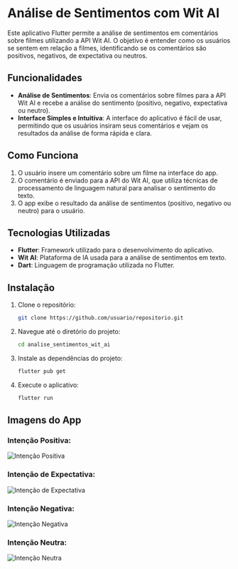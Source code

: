 # Análise de Sentimentos com Wit AI

Este aplicativo Flutter permite a análise de sentimentos em comentários sobre filmes utilizando a API Wit AI. O objetivo é entender como os usuários se sentem em relação a filmes, identificando se os comentários são positivos, negativos, de expectativa ou neutros.

## Funcionalidades

- **Análise de Sentimentos**: Envia os comentários sobre filmes para a API Wit AI e recebe a análise do sentimento (positivo, negativo, expectativa ou neutro).
- **Interface Simples e Intuitiva**: A interface do aplicativo é fácil de usar, permitindo que os usuários insiram seus comentários e vejam os resultados da análise de forma rápida e clara.

## Como Funciona

1. O usuário insere um comentário sobre um filme na interface do app.
2. O comentário é enviado para a API do Wit AI, que utiliza técnicas de processamento de linguagem natural para analisar o sentimento do texto.
3. O app exibe o resultado da análise de sentimentos (positivo, negativo ou neutro) para o usuário.

## Tecnologias Utilizadas

- **Flutter**: Framework utilizado para o desenvolvimento do aplicativo.
- **Wit AI**: Plataforma de IA usada para a análise de sentimentos em texto.
- **Dart**: Linguagem de programação utilizada no Flutter.

## Instalação

1. Clone o repositório:
   ```bash
   git clone https://github.com/usuario/repositorio.git
   ```
2. Navegue até o diretório do projeto:
   ```bash
   cd analise_sentimentos_wit_ai
   ```
3. Instale as dependências do projeto:
   ```bash
   flutter pub get
   ```
4. Execute o aplicativo:
   ```bash
   flutter run
   ```

## Imagens do App

### **Intenção Positiva:**
  
![Intenção Positiva](https://github.com/user-attachments/assets/6aa4e97c-c7b0-414d-8239-7ba9048c5fbb)

### **Intenção de Expectativa:**
  
![Intenção de Expectativa](https://github.com/user-attachments/assets/dc405ca0-1cf8-4afc-a533-8f0322484609)

### **Intenção Negativa:**
  
![Intenção Negativa](https://github.com/user-attachments/assets/655642cc-9a06-4c1d-becf-2df58c489662)

### **Intenção Neutra:**
  
![Intenção Neutra](https://github.com/user-attachments/assets/5f8d991d-6d3e-4341-b47c-42ecdb62c04b)

